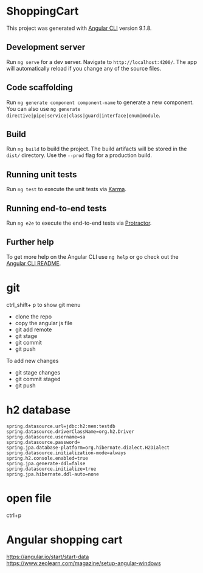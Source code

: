 # ShoppingCart

This project was generated with [Angular CLI](https://github.com/angular/angular-cli) version 9.1.8.

## Development server

Run `ng serve` for a dev server. Navigate to `http://localhost:4200/`. The app will automatically reload if you change any of the source files.

## Code scaffolding

Run `ng generate component component-name` to generate a new component. You can also use `ng generate directive|pipe|service|class|guard|interface|enum|module`.

## Build

Run `ng build` to build the project. The build artifacts will be stored in the `dist/` directory. Use the `--prod` flag for a production build.

## Running unit tests

Run `ng test` to execute the unit tests via [Karma](https://karma-runner.github.io).

## Running end-to-end tests

Run `ng e2e` to execute the end-to-end tests via [Protractor](http://www.protractortest.org/).

## Further help

To get more help on the Angular CLI use `ng help` or go check out the [Angular CLI README](https://github.com/angular/angular-cli/blob/master/README.md).


git
===
ctrl_shift+ p to show git menu

- clone the repo
- copy the angular js file
- git add remote
- git stage
- git commit
- git push

To add new changes

 - git stage changes
 - git commit staged
 - git push


h2 database
==========
```
spring.datasource.url=jdbc:h2:mem:testdb
spring.datasource.driverClassName=org.h2.Driver
spring.datasource.username=sa
spring.datasource.password=
spring.jpa.database-platform=org.hibernate.dialect.H2Dialect
spring.datasource.initialization-mode=always
spring.h2.console.enabled=true
spring.jpa.generate-ddl=false
spring.datasource.initialize=true
spring.jpa.hibernate.ddl-auto=none
```
open file
========
ctrl+p 

Angular shopping cart
====================
https://angular.io/start/start-data
https://www.zeolearn.com/magazine/setup-angular-windows
